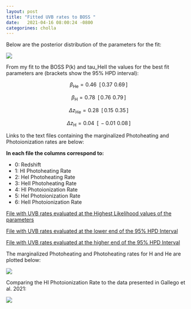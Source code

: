 ```yaml
---
layout: post
title: "Fitted UVB rates to BOSS "
date:   2021-04-16 08:00:24 -0800
categorines: cholla
---
```



Below are the posterior distribution of the parameters for the fit:


<img src="{{ site.url }}assets/images/corner_boss.png">


From my fit to the BOSS P(k) and tau_HeII the values for the best fit parameters are (brackets show the 95% HPD interval):



$$\beta_{\mathrm{He}} = 0.46 \,\,\, [ \, 0.37 \,\, 0.69 \,  ]$$

$$\beta_{\mathrm{H}} = 0.78 \,\,\, [  \, 0.76 \,\, 0.79 \, ]$$

$$\Delta z_{\mathrm{He}} = 0.28 \,\,\, [  \, 0.15 \,\, 0.35 \,]$$

$$\Delta z_{\mathrm{H}} = 0.04 \,\,\, [  \, -0.01 \,\, 0.08 \, ]$$



Links to the text files containing the marginalized Photoheating and Photoionization rates are below:


**In each file the columns correspond to:**

- 0: Redshift
- 1: HI Photoheating Rate
- 2: HeI Photoheating Rate
- 3: HeII Photoheating Rate
- 4: HI Photoionization Rate
- 5: HeI Photoionization Rate
- 6: HeII Photoionization Rate


[File with UVB rates evaluated at the Highest Likelihood values of the parameters](https://github.com/bvillasen/blog/blob/master/assets/files/fit_uvb_rates_BOSS/uvb_rates.txt)

[File with UVB rates evaluated at the lower end of the 95% HPD Interval ](https://github.com/bvillasen/blog/blob/master/assets/files/fit_uvb_rates_BOSS/uvb_rates_percentile2.5.txt)

[File with UVB rates evaluated at the higher end of the 95% HPD Interval ](https://github.com/bvillasen/blog/blob/master/assets/files/fit_uvb_rates_BOSS/uvb_rates_percentile97.5.txt)



The marginalized Photoheating and Photoheating rates for H and He are plotted below:

<img src="{{ site.url }}assets/images/fig_UVB_rates_new.png">



Comparing the HI Photoionization Rate to the data presented in Gallego et al. 2021:

<img src="{{ site.url }}assets/images/fig_phothoionization_HI.png">
 
